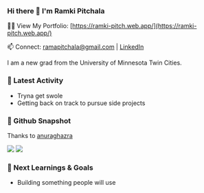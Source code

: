 ### Hi there 👋 I'm Ramki Pitchala

👨‍💻 View My Portfolio: [https://ramki-pitch.web.app/](https://ramki-pitch.web.app/)

📫 Connect: [ramapitchala@gmail.com](mailto:ramapitchala@gmail.com) | [LinkedIn](https://www.linkedin.com/in/rama-krishna-pitchala/)

I am a new grad from the University of Minnesota Twin Cities.

### 🔨 Latest Activity

- Tryna get swole
- Getting back on track to pursue side projects

### 📸 Github Snapshot

Thanks to [anuraghazra](https://github.com/anuraghazra/github-readme-stats)

<img src="https://github-readme-stats.vercel.app/api?username=Ramko9999" />
<img src="https://github-readme-stats.vercel.app/api/top-langs/?username=Ramko9999&hide=html" />

### 📖 Next Learnings & Goals

- Building something people will use
